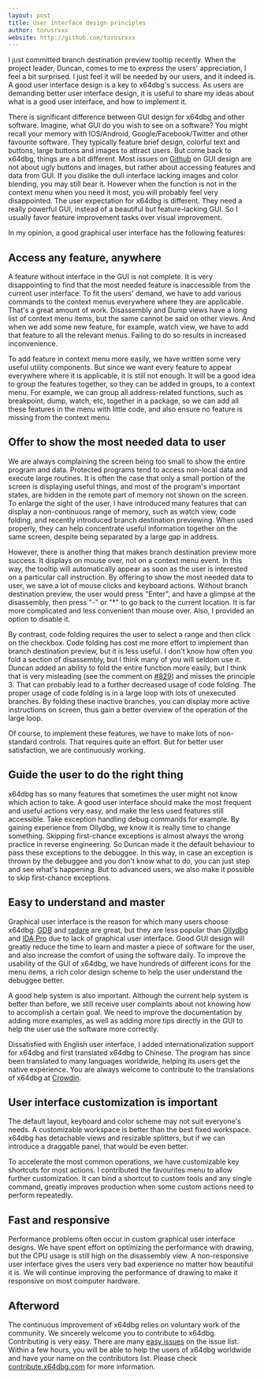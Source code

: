 ```yaml
---
layout: post
title: User interface design principles
author: torusrxxx
website: http://github.com/torusrxxx
---
```


I just committed branch destination preview tooltip recently. When the project leader, Duncan, comes to me to express the users' appreciation, I feel a bit surprised. I just feel it will be needed by our users, and it indeed is. A good user interface design is a key to x64dbg's success. As users are demanding better user interface design, it is useful to share my ideas about what is a good user interface, and how to implement it.

There is significant difference between GUI design for x64dbg and other software. Imagine, what GUI do you wish to see on a software? You might recall your memory with IOS/Android, Google/Facebook/Twitter and other favourite software. They typically feature brief design, colorful text and buttons, large buttons and images to attract users. But come back to x64dbg, things are a bit different. Most issues on [Github](https://github.com/x64dbg/x64dbg/issues) on GUI design are not about ugly buttons and images, but rather about accessing features and data from GUI. If you dislike the dull interface lacking images and color blending, you may still bear it. However when the function is not in the context menu when you need it most, you will probably feel very disappointed. The user expectation for x64dbg is different. They need a really powerful GUI, instead of a beautiful but feature-lacking GUI. So I usually favor feature improvement tasks over visual improvement.

In my opinion, a good graphical user interface has the following features:

## Access any feature, anywhere

A feature without interface in the GUI is not complete. It is very disappointing to find that the most needed feature is inaccessible from the current user interface. To fit the users' demand, we have to add various commands to the context menus everywhere where they are applicable. That's a great amount of work. Disassembly and Dump views have a long list of context menu items, but the same cannot be said on other views. And when we add some new feature, for example, watch view, we have to add that feature to all the relevant menus. Failing to do so results in increased inconvenience.

To add feature in context menu more easily, we have written some very useful utility components. But since we want every feature to appear everywhere where it is applicable, it is still not enough. It will be a good idea to group the features together, so they can be added in groups, to a context menu. For example, we can group all address-related functions, such as breakpoint, dump, watch, etc, together in a package, so we can add all these features in the menu with little code, and also ensure no feature is missing from the context menu.

## Offer to show the most needed data to user

We are always complaining the screen being too small to show the entire program and data. Protected programs tend to access non-local data and execute large routines. It is often the case that only a small portion of the screen is displaying useful things, and most of the program's important states, are hidden in the remote part of memory not shown on the screen. To enlarge the sight of the user, I have introduced many features that can display a non-continuous range of memory, such as watch view, code folding, and recently introduced branch destination previewing. When used properly, they can help concentrate useful information together on the same screen, despite being separated by a large gap in address.

However, there is another thing that makes branch destination preview more success. It displays on mouse over, not on a context menu event. In this way, the tooltip will automatically appear as soon as the user is interested on a particular call instruction. By offering to show the most needed data to user, we save a lot of mouse clicks and keyboard actions. Without branch destination preview, the user would press "Enter", and have a glimpse at the disassembly, then press "-" or "*" to go back to the current location. It is far more complicated and less convenient than mouse over. Also, I provided an option to disable it.

By contrast, code folding requires the user to select a range and then click on the checkbox. Code folding has cost me more effort to implement than branch destination preview, but it is less useful. I don't know how often you fold a section of disassembly, but I think many of you will seldom use it. Duncan added an ability to fold the entire function more easily, but I think that is very misleading (see the comment on [#829](https://github.com/x64dbg/x64dbg/issues/829)) and misses the principle 3. That can probably lead to a further decreased usage of code folding. The proper usage of code folding is in a large loop with lots of unexecuted branches. By folding these inactive branches, you can display more active instructions on screen, thus gain a better overview of the operation of the large loop.

Of course, to implement these features, we have to make lots of non-standard controls. That requires quite an effort. But for better user satisfaction, we are continuously working.

## Guide the user to do the right thing

x64dbg has so many features that sometimes the user might not know which action to take. A good user interface should make the most frequent and useful actions very easy, and make the less used features still accessible. Take exception handling debug commands for example. By gaining experience from Ollydbg, we know it is really time to change something. Skipping first-chance exceptions is almost always the wrong practice in reverse engineering. So Duncan made it the default behaviour to pass these exceptions to the debuggee. In this way, in case an exception is thrown by the debuggee and you don't know what to do, you can just step and see what's happening. But to advanced users, we also make it possible to skip first-chance exceptions.

## Easy to understand and master

Graphical user interface is the reason for which many users choose x64dbg. [GDB](https://sourceware.org/gdb) and [radare](https://github.com/radare/radare2) are great, but they are less popular than [Ollydbg](http://ollydbg.de) and [IDA Pro](https://www.hex-rays.com/products/ida) due to lack of graphical user interface. Good GUI design will greatly reduce the time to learn and master a piece of software for the user, and also increase the comfort of using the software daily. To improve the usability of the GUI of x64dbg, we have hundreds of different icons for the menu items, a rich color design scheme to help the user understand the debuggee better.

A good help system is also important. Although the current help system is better than before, we still receive user complaints about not knowing how to accomplish a certain goal. We need to improve the documentation by adding more examples, as well as adding more tips directly in the GUI to help the user use the software more correctly.

Dissatisfied with English user interface, I added internationalization support for x64dbg and first translated x64dbg to Chinese. The program has since been translated to many languages worldwide, helping its users get the native experience. You are always welcome to contribute to the translations of x64dbg at [Crowdin](https://crowdin.com/project/x64dbg).

## User interface customization is important

The default layout, keyboard and color scheme may not suit everyone's needs. A customizable workspace is better than the best fixed workspace. x64dbg has detachable views and resizable splitters, but if we can introduce a draggable panel, that would be even better.

To accelerate the most common operations, we have customizable key shortcuts for most actions. I contributed the favourites menu to allow further customization. It can bind a shortcut to custom tools and any single command, greatly improves production when some custom actions need to perform repeatedly.

## Fast and responsive

Performance problems often occur in custom graphical user interface designs. We have spent effort on optimizing the performance with drawing, but the CPU usage is still high on the disassembly view. A non-responsive user interface gives the users very bad experience no matter how beautiful it is. We will continue improving the performance of drawing to make it responsive on most computer hardware.

## Afterword

The continuous improvement of x64dbg relies on voluntary work of the community. We sincerely welcome you to contribute to x64dbg. Contributing is very easy. There are many [easy issues](https://github.com/x64dbg/x64dbg/issues?q=is%3Aissue+is%3Aopen+label%3Aeasy) on the issue list. Within a few hours, you will be able to help the users of x64dbg worldwide and have your name on the contributors list. Please check [contribute.x64dbg.com](http://contribute.x64dbg.com) for more information.
